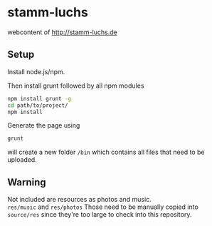 stamm-luchs
===========

webcontent of http://stamm-luchs.de
   

## Setup
Install node.js/npm.    
    
Then install grunt followed by all npm modules
```sh
npm install grunt -g
cd path/to/project/
npm install
```
   
Generate the page using
```sh
grunt
```
   
will create a new folder `/bin` which contains all files that need to be uploaded.

## Warning
Not included are resources as photos and music.   
`res/music` and `res/photos`
Those need to be manually copied into `source/res` since they're too large to check into this repository.

